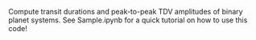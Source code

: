 Compute transit durations and peak-to-peak TDV amplitudes of binary planet systems. See Sample.ipynb for a quick tutorial on how to use this code!
